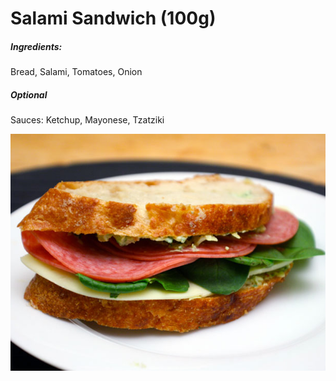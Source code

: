 # Salami Sandwich (100g)

##### Ingredients:

Bread,
Salami,
Tomatoes,
Onion

##### Optional

Sauces: Ketchup, Mayonese, Tzatziki

![kids pizza](./images/salami-sandwich.jpg)
